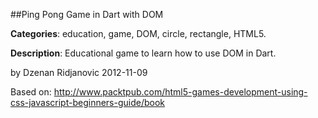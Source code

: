 
##Ping Pong Game in Dart with DOM

**Categories**: education, game, DOM, circle, rectangle, HTML5.

**Description**: Educational game to learn how to use DOM in Dart.

by Dzenan Ridjanovic
2012-11-09

Based on:
http://www.packtpub.com/html5-games-development-using-css-javascript-beginners-guide/book

